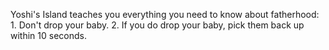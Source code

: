 Yoshi's Island teaches you everything you need to know about fatherhood: 1. Don't drop your baby. 2. If you do drop your baby, pick them back up within 10 seconds.

